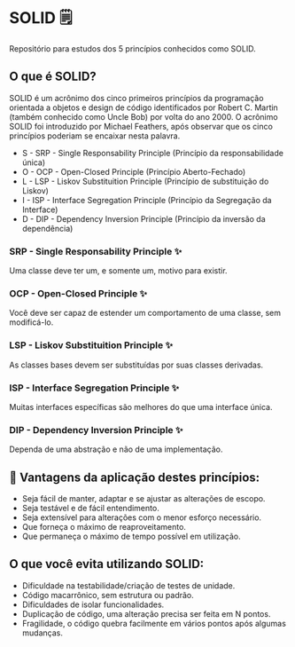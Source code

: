# SOLID 🗒

Repositório para estudos dos 5 princípios conhecidos como SOLID.

## O que é SOLID?

SOLID é um acrônimo dos cinco primeiros princípios da programação orientada a objetos e design de código identificados por Robert C. Martin (também conhecido como Uncle Bob) por volta do ano 2000. O acrônimo SOLID foi introduzido por Michael Feathers, após observar que os cinco princípios poderiam se encaixar nesta palavra.

- S  - SRP - Single Responsability Principle    (Princípio da responsabilidade única)
- O  - OCP - Open-Closed Principle              (Princípio Aberto-Fechado)
- L  - LSP - Liskov Substituition Principle     (Princípio de substituição do Liskov)
- I  - ISP - Interface Segregation Principle    (Princípio da Segregação da Interface)
- D  - DIP - Dependency Inversion Principle     (Princípio da inversão da dependência)


### SRP - Single Responsability Principle ✨
Uma classe deve ter um, e somente um, motivo para existir.

### OCP - Open-Closed Principle ✨
Você deve ser capaz de estender um comportamento de uma classe, sem modificá-lo.

### LSP - Liskov Substituition Principle ✨
As classes bases devem ser substituídas por suas classes derivadas.

### ISP - Interface Segregation Principle ✨
Muitas interfaces específicas são melhores do que uma interface única.

### DIP - Dependency Inversion Principle ✨
Dependa de uma abstração e não de uma implementação.


## 💫 Vantagens da aplicação destes princípios:

 - Seja fácil de manter, adaptar e se ajustar as alterações de escopo.
 - Seja testável e de fácil entendimento.
 - Seja extensível para alterações com o menor esforço necessário.
 - Que forneça o máximo de reaproveitamento.
 - Que permaneça o máximo de tempo possível em utilização.

## O que você evita utilizando SOLID:

- Dificuldade na testabilidade/criação de testes de unidade.
- Código macarrônico, sem estrutura ou padrão.
- Dificuldades de isolar funcionalidades.
- Duplicação de código, uma alteração precisa ser feita em N pontos.
- Fragilidade, o código quebra facilmente em vários pontos após algumas mudanças.
